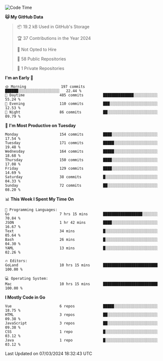 <!--START_SECTION:waka-->
![Code Time](http://img.shields.io/badge/Code%20Time-1%2C034%20hrs%2048%20mins-blue)

**🐱 My GitHub Data** 

> 📦 19.2 kB Used in GitHub's Storage 
 > 
> 🏆 37 Contributions in the Year 2024
 > 
> 🚫 Not Opted to Hire
 > 
> 📜 58 Public Repositories 
 > 
> 🔑 1 Private Repositories 
 > 
**I'm an Early 🐤** 

```text
🌞 Morning                197 commits         ██████░░░░░░░░░░░░░░░░░░░   22.44 % 
🌆 Daytime                485 commits         ██████████████░░░░░░░░░░░   55.24 % 
🌃 Evening                110 commits         ███░░░░░░░░░░░░░░░░░░░░░░   12.53 % 
🌙 Night                  86 commits          ██░░░░░░░░░░░░░░░░░░░░░░░   09.79 % 
```
📅 **I'm Most Productive on Tuesday** 

```text
Monday                   154 commits         ████░░░░░░░░░░░░░░░░░░░░░   17.54 % 
Tuesday                  171 commits         █████░░░░░░░░░░░░░░░░░░░░   19.48 % 
Wednesday                164 commits         █████░░░░░░░░░░░░░░░░░░░░   18.68 % 
Thursday                 150 commits         ████░░░░░░░░░░░░░░░░░░░░░   17.08 % 
Friday                   129 commits         ████░░░░░░░░░░░░░░░░░░░░░   14.69 % 
Saturday                 38 commits          █░░░░░░░░░░░░░░░░░░░░░░░░   04.33 % 
Sunday                   72 commits          ██░░░░░░░░░░░░░░░░░░░░░░░   08.20 % 
```


📊 **This Week I Spent My Time On** 

```text
💬 Programming Languages: 
Go                       7 hrs 15 mins       ██████████████████░░░░░░░   70.84 % 
JSON                     1 hr 42 mins        ████░░░░░░░░░░░░░░░░░░░░░   16.67 % 
Text                     34 mins             █░░░░░░░░░░░░░░░░░░░░░░░░   05.64 % 
Bash                     26 mins             █░░░░░░░░░░░░░░░░░░░░░░░░   04.30 % 
YAML                     13 mins             █░░░░░░░░░░░░░░░░░░░░░░░░   02.26 % 

🔥 Editors: 
GoLand                   10 hrs 15 mins      █████████████████████████   100.00 % 

💻 Operating System: 
Mac                      10 hrs 15 mins      █████████████████████████   100.00 % 
```

**I Mostly Code in Go** 

```text
Vue                      6 repos             █████░░░░░░░░░░░░░░░░░░░░   18.75 % 
HTML                     3 repos             ██░░░░░░░░░░░░░░░░░░░░░░░   09.38 % 
JavaScript               3 repos             ██░░░░░░░░░░░░░░░░░░░░░░░   09.38 % 
CSS                      1 repo              █░░░░░░░░░░░░░░░░░░░░░░░░   03.12 % 
Java                     1 repo              █░░░░░░░░░░░░░░░░░░░░░░░░   03.12 % 
```




 Last Updated on 07/03/2024 18:32:43 UTC
<!--END_SECTION:waka-->
